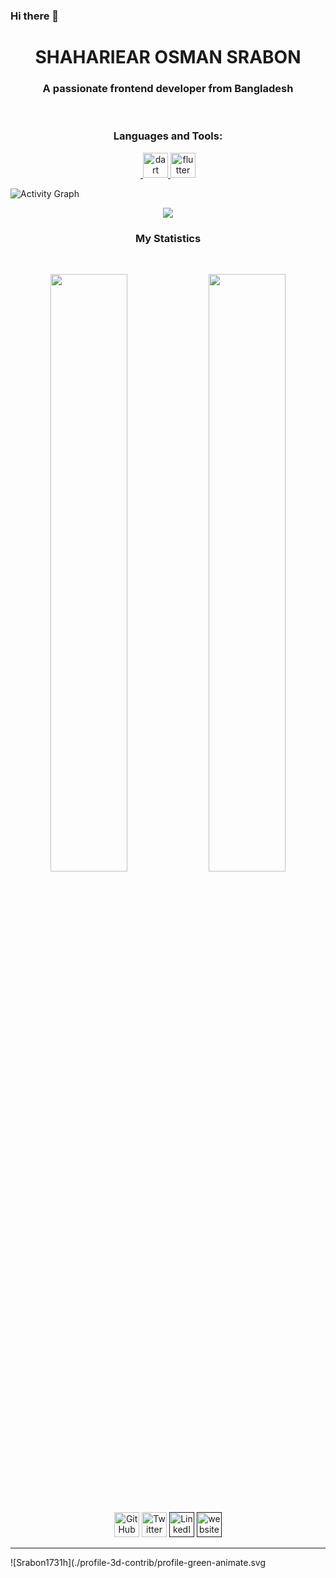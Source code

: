 ### Hi there 👋

<h1 align="center">
  <b> SHAHARIEAR OSMAN SRABON </b>
</h1>
<h3 align="center">A passionate frontend developer from Bangladesh</h3>
<br>
  
<h3 align="center">Languages and Tools:</h3>
<p align="center"> <a href="https://getbootstrap.com" target="_blank" rel="noreferrer"> <img    <a href="https://dart.dev" target="_blank" rel="noreferrer"> <img src="https://www.vectorlogo.zone/logos/dartlang/dartlang-icon.svg" alt="dart" width="40" height="40"/> </a> <a href="https://flutter.dev" target="_blank" rel="noreferrer"> <img src="https://www.vectorlogo.zone/logos/flutterio/flutterio-icon.svg" alt="flutter" width="40" height="40"/> </a> 
  
  
<br>
  
  
  
  
  
  
  
  
![Activity Graph](https://activity-graph.herokuapp.com/graph?username=Srabon1731h&custom_title=SHAHARIEAR%20OSMAN%20SRABON's%20Contribution%20Graph&theme=gruvbox&bg_color=282828&hide_border=true&line=d1a01f&point=c58545)
<br>
  
  
  
  
  
  
  
<div align="center">
    <a href="https://www.facebook.com/srabon1731h">
    <img src="https://readme-spotify-tingz.vercel.app/api/now-playing">
  </a>
</div>
<h3 align="center">My Statistics</h3>


<br>


<p align="center">
 <img width="49.5%" src="https://github-readme-stats.vercel.app/api?username=Srabon1731h&show_icons=true&theme=gruvbox&hide_border=true" />
 <img width="49.5%" src="https://github-readme-streak-stats.herokuapp.com/?user=Srabon1731h&theme=gruvbox&hide_border=true" />
</p>

<br>


<p align="center" style="padding-top:5px;">
 <a href="https://github.com/Srabon1731h"><img src="https://i.ibb.co/tXhy23t/github.png" alt="GitHub" width='40px' targer="blank"></a>
 <a href="https://twitter.com/"><img src="https://i.ibb.co/sJQ1pgn/twitter.png" alt="Twitter" width='40px' targer="blank"></a>
 <a href=""><img src="https://i.ibb.co/0YMdFJz/linkedin.png" alt="LinkedIn" width='40px' targer="blank"></a>
 <a href=""><img src="https://i.ibb.co/5My5Mft/website.png" alt="website" width='40px' targer="blank"></a>
</p>

<hr>






![Srabon1731h](./profile-3d-contrib/profile-green-animate.svg

  
  

  
  

  
  
